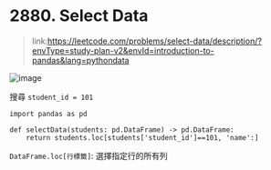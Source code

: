 # 2880. Select Data
> link:https://leetcode.com/problems/select-data/description/?envType=study-plan-v2&envId=introduction-to-pandas&lang=pythondata

![image](https://github.com/Ricky7737/DataAnalysisAndLearning/assets/58324475/80cfe10d-dbf4-44da-b31d-6d95548ba7fd)

搜尋 ```student_id = 101```
```
import pandas as pd

def selectData(students: pd.DataFrame) -> pd.DataFrame:
    return students.loc[students['student_id']==101, 'name':]
```

```DataFrame.loc[行標籤]```: 選擇指定行的所有列
